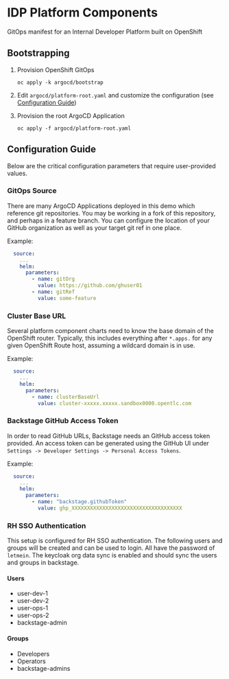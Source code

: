 # IDP Platform Components

GitOps manifest for an Internal Developer Platform built on OpenShift

## Bootstrapping

1. Provision OpenShift GitOps

   `oc apply -k argocd/bootstrap`

1. Edit `argocd/platform-root.yaml` and customize the configuration (see [Configuration Guide](#configuration-guide))

1. Provision the root ArgoCD Application

   `oc apply -f argocd/platform-root.yaml`

## Configuration Guide

Below are the critical configuration parameters that require user-provided values.

### GitOps Source

There are many ArgoCD Applications deployed in this demo which reference git repositories. You may be working in a fork of this repository, and perhaps in a feature branch. You can configure the location of your GitHub organization as well as your target git ref in one place.

Example:

```yaml
  source:
    ...
    helm:
      parameters:
        - name: gitOrg
          value: https://github.com/ghuser01
        - name: gitRef
          value: some-feature
```

### Cluster Base URL

Several platform component charts need to know the base domain of the OpenShift router. Typically, this includes everything after `*.apps.` for any given OpenShift Route host, assuming a wildcard domain is in use.

Example:

```yaml
  source:
    ...
    helm:
      parameters:
        - name: clusterBaseUrl
          value: cluster-xxxxx.xxxxx.sandbox0000.opentlc.com
```

### Backstage GitHub Access Token

In order to read GitHub URLs, Backstage needs an GitHub access token provided. An access token can be generated using the GitHub UI under `Settings -> Developer Settings -> Personal Access Tokens`.

Example:

```yaml
  source:
    ...
    helm:
      parameters:
        - name: "backstage.githubToken"
          value: ghp_XXXXXXXXXXXXXXXXXXXXXXXXXXXXXXXXXXXX
```

### RH SSO Authentication

This setup is configured for RH SSO authentication.  The following users and groups will be created and can be used to login.  All have the password of `letmein`.  The keycloak org data sync is enabled and should sync the users and groups in backstage.

#### Users

- user-dev-1
- user-dev-2
- user-ops-1
- user-ops-2
- backstage-admin

#### Groups

- Developers
- Operators
- backstage-admins